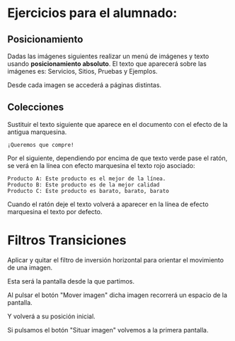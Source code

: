 # Ejercicios para el alumnado:

## Posicionamiento

Dadas las imágenes siguientes realizar un menú de imágenes y texto usando **posicionamiento absoluto**. El texto que aparecerá sobre las imágenes es: Servicios, Sitios, Pruebas y Ejemplos.

Desde cada imagen se accederá a páginas distintas.


## Colecciones

Sustituir el texto siguiente que aparece en el documento con el efecto de la antigua marquesina.

`¡Queremos que compre!`

Por el siguiente, dependiendo por encima de que texto verde pase el ratón, se verá en la línea con efecto marquesina el texto rojo
asociado:

```
Producto A: Este producto es el mejor de la línea.
Producto B: Este producto es de la mejor calidad
Producto C: Este producto es barato, barato, barato
```

Cuando el ratón deje el texto volverá a aparecer en la línea de efecto marquesina el texto por defecto.

# Filtros Transiciones

Aplicar y quitar el filtro de inversión horizontal para orientar el movimiento de una imagen.

Esta será la pantalla desde la que partimos.

Al pulsar el botón "Mover imagen" dicha imagen recorrerá un espacio de la pantalla.

Y volverá a su posición inicial.

Si pulsamos el botón "Situar imagen" volvemos a la primera pantalla.

